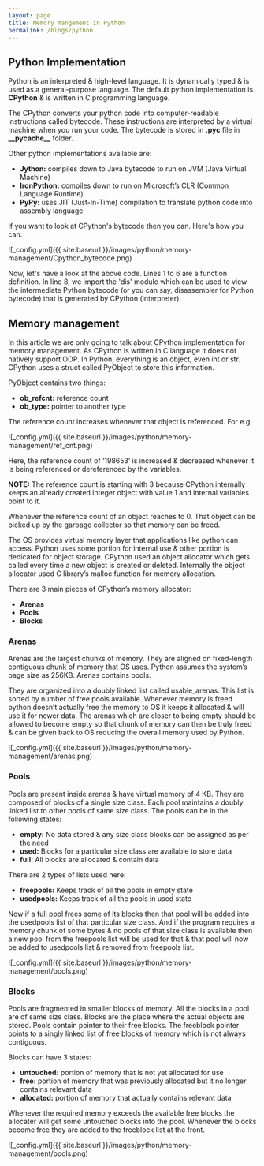 ```yaml
---
layout: page
title: Memory mangement in Python
permalink: /blogs/python
---
```


## Python Implementation

<p>Python is an interpreted & high-level language. It is dynamically typed & is used as a general-purpose language. The default python implementation is <b>CPython</b> & is written in C programming language.</p>

<p>The CPython converts your python code into computer-readable instructions called bytecode. These instructions are interpreted by a virtual machine when you run your code. The bytecode is stored in <b>.pyc</b> file in <b>__pycache__</b> folder.</p>

<p>Other python implementations available are: 
<ul>
  <li><b>Jython:</b> compiles down to Java bytecode to run on JVM (Java Virtual Machine)</li>
  <li><b>IronPython:</b> compiles down to run on Microsoft’s CLR (Common Language Runtime)</li>
  <li><b>PyPy:</b> uses JIT (Just-In-Time) compilation to translate python code into assembly language</li>
</ul>
</p>

<p>If you want to look at CPython's bytecode then you can. Here's how you can:</p>

  ![_config.yml]({{ site.baseurl }}/images/python/memory-management/Cpython_bytecode.png)
  
<p>
  Now, let's have a look at the above code. Lines 1 to 6 are a function definition. In line 8, we import the 'dis' module which can be used to view the intermediate Python bytecode (or you can say, disassembler for Python bytecode) that is generated by CPython (interpreter).
</p>

## Memory management

<p>
  In this article we are only going to talk about CPython implementation for memory management. As CPython is written in C language it does not natively support OOP. In Python, everything is an object, even int or str. CPython uses a struct called PyObject to store this information.
</p>

<p>
PyObject contains two things:
<ul>
  <li><b>ob_refcnt:</b> reference count</li>
  <li><b>ob_type:</b> pointer to another type</li>
</ul>
</p>

<p>The reference count increases whenever that object is referenced. For e.g.</p>

 ![_config.yml]({{ site.baseurl }}/images/python/memory-management/ref_cnt.png)
 
 <p>Here, the reference count of ‘198653’ is increased & decreased whenever it is being referenced or dereferenced by the variables.</p>
 
<p>
  <b>NOTE:</b> The reference count is starting with 3 because CPython internally keeps an already created integer object with value 1 and internal variables point to it.
</p>

<p>Whenever the reference count of an object reaches to 0. That object can be picked up by the garbage collector so that memory can be freed.</p>

<p>
  The OS provides virtual memory layer that applications like python can access. Python uses some portion for internal use & other portion is dedicated for object storage. CPython used an object allocator which gets called every time a new object is created or deleted. Internally the object allocator used C library’s malloc function for memory allocation. 
</p>

<p>
  There are 3 main pieces of CPython’s memory allocator:
  <ul>
    <li><b>Arenas</b></li>
    <li><b>Pools</b></li>
    <li><b>Blocks</b></li>
  </ul>
</p>

### Arenas

<p>
  Arenas are the largest chunks of memory. They are aligned on fixed-length contiguous chunk of memory that OS uses. Python assumes the system’s page size as 256KB. Arenas contains pools.
</p>

<p>
  They are organized into a doubly linked list called usable_arenas. This list is sorted by number of free pools available. Whenever memory is freed python doesn’t actually free the memory to OS it keeps it allocated & will use it for newer data. The arenas which are closer to being empty should be allowed to become empty so that chunk of memory can then be truly freed & can be given back to OS reducing the overall memory used by Python.
</p>

 ![_config.yml]({{ site.baseurl }}/images/python/memory-management/arenas.png)

### Pools

<p>
Pools are present inside arenas & have virtual memory of 4 KB. They are composed of blocks of a single size class. Each pool maintains a doubly linked list to other pools of same size class. The pools can be in the following states:
  <ul>
    <li><b>empty:</b> No data stored & any size class blocks can be assigned as per the need</li>
    <li><b>used:</b> Blocks for a particular size class are available to store data</li>
    <li><b>full:</b> All blocks are allocated & contain data</li>
  </ul>
</p>

<p>
  There are 2 types of lists used here:
  <ul>
    <li><b>freepools:</b> Keeps track of all the pools in empty state</li>
    <li><b>usedpools:</b> Keeps track of all the pools in used state</li>
  </ul>
</p>

<p>
  Now if a full pool frees some of its blocks then that pool will be added into the usedpools list of that particular size class. And if the program requires a memory chunk of some bytes & no pools of that size class is available then a new pool from the freepools list will be used for that & that pool will now be added to usedpools list & removed from freepools list.
</p>

 ![_config.yml]({{ site.baseurl }}/images/python/memory-management/pools.png)

### Blocks

<p>
  Pools are fragmented in smaller blocks of memory. All the blocks in a pool are of same size class. Blocks are the place where the actual objects are stored. Pools contain pointer to their free blocks. The freeblock pointer points to a singly linked list of free blocks of memory which is not always contiguous.
</p>

<p>
  Blocks can have 3 states:
  <ul>
    <li><b>untouched:</b> portion of memory that is not yet allocated for use</li>
    <li><b>free:</b> portion of memory that was previously allocated but it no longer contains relevant data</li>
    <li><b>allocated:</b> portion of memory that actually contains relevant data</li>
  </ul>
</p>

<p>
  Whenever the required memory exceeds the available free blocks the allocater will get some untouched blocks into the pool. Whenever the blocks become free they are added to the freeblock list at the front.
</p>

 ![_config.yml]({{ site.baseurl }}/images/python/memory-management/pools.png)



